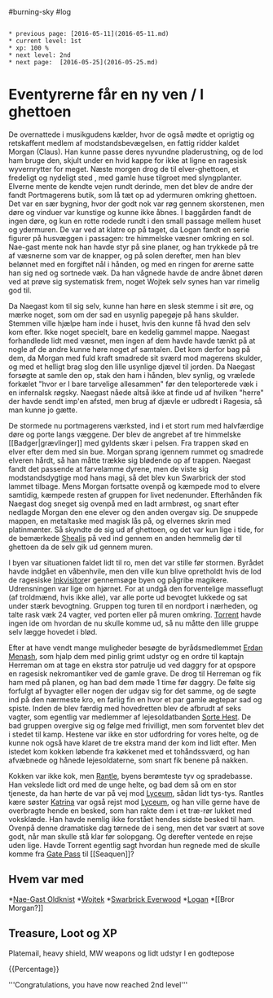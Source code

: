#burning-sky #log

```ad-info

* previous page: [2016-05-11](2016-05-11.md)
* current level: 1st
* xp: 100 %
* next level: 2nd
* next page:  [2016-05-25](2016-05-25.md) 
```

# Eventyrerne får en ny ven / I ghettoen  
De overnattede i musikgudens kælder, hvor de også mødte et oprigtig og retskaffent medlem af modstandsbevægelsen, en fattig ridder kaldet Morgan (Claus). Han kunne passe deres nyvundne pladerustning, og de lod ham bruge den, skjult under en hvid kappe for ikke at ligne en ragesisk wyvernrytter for meget. Næste morgen drog de til elver-ghettoen, et fredeligt og nydeligt sted , med gamle huse tilgroet med slyngplanter. Elverne mente de kendte vejen rundt derinde, men det blev de andre der fandt Portmagerens butik, som lå tæt op ad ydermuren omkring ghettoen. Det var en sær bygning, hvor der godt nok var røg gennem skorstenen, men døre og vinduer var kunstige og kunne ikke åbnes. I baggården fandt de ingen døre, og kun en rotte rodede rundt i den small passage mellem huset og ydermuren. De var ved at klatre op på taget, da Logan fandt en serie figurer på husvæggen i passagen: tre himmelske væsner omkring en sol. Nae-gast mente nok han havde styr på sine planer, og han trykkede på tre af væsnerne som var de knapper, og på solen derefter, men han blev belønnet med en forgiftet nål i hånden, og med en ringen for ørerne satte han sig ned og sortnede væk. Da han vågnede havde de andre åbnet døren ved at prøve sig systematisk frem, noget Wojtek selv synes han var rimelig god til.
Da Naegast kom til sig selv, kunne han høre en slesk stemme i sit øre, og mærke noget, som om der sad en usynlig papegøje på hans skulder. Stemmen ville hjælpe ham inde i huset, hvis den kunne få hvad den selv kom efter. Ikke noget specielt, bare en kedelig gammel mappe. Naegast forhandlede lidt med væsnet, men ingen af dem havde havde tænkt på at nogle af de andre kunne høre noget af samtalen. Det kom derfor bag på dem, da Morgan med fuld kraft smadrede sit sværd mod magerens skulder, og med et helligt brag slog den lille usynlige djævel til jorden. Da Naegast forsøgte at samle den op, stak den ham i hånden, blev synlig, og vrælede forkælet "hvor er I bare tarvelige allesammen" før den teleporterede væk i en infernalsk røgsky. Naegast nåede altså ikke at finde ud af hvilken "herre" der havde sendt imp'en afsted, men brug af djævle er udbredt i Ragesia, så man kunne jo gætte.
De stormede nu portmagerens værksted, ind i et stort rum med halvfærdige døre og porte langs væggene. Der blev de angrebet af tre himmelske [[Badger|grævlinger]] med gyldents skær i pelsen. Fra trappen skød en elver efter dem med sin bue. Morgan sprang igennem rummet og smadrede elveren hårdt, så han måtte trække sig blødende op af trappen. Naegast fandt det passende at farvelamme dyrene, men de viste sig modstandsdygtige mod hans magi, så det blev kun Swarbrick der stod lammet tilbage. Mens Morgan fortsatte ovenpå og kæmpede mod to elvere samtidig, kæmpede resten af gruppen for livet nedenunder. Efterhånden fik Naegast dog sneget sig ovenpå med en ladt armbrøst, og snart efter nedlagde Morgan den ene elever og den anden overgav sig. De snuppede mappen, en metaltaske med magisk lås på, og elvernes skrin med platinmønter. Så skyndte de sig ud af ghettoen, og det var kun lige i tide, for de bemærkede [Shealis](Shealis.md) på ved ind gennem en anden hemmelig dør til ghettoen da de selv gik ud gennem muren.
I byen var situationen faldet lidt til ro, men det var stille før stormen. Byrådet havde indgået en våbenhvile, men den ville kun blive opretholdt hvis de lod de ragesiske [Inkvisitor](Inkvisitor.md)er gennemsøge byen og pågribe magikere. Udrensningen var lige om hjørnet. For at undgå den forventelige masseflugt (af troldmænd, hvis ikke alle), var alle porte ud bevogtet lukkede og sat under stærk bevogtning. Gruppen tog turen til en nordport i nærheden, og talte rask væk 24 vagter, ved porten eller på muren omkring. [Torrent](Torrent.md) havde ingen ide om hvordan de nu skulle komme ud, så nu måtte den lille gruppe selv lægge hovedet i blød. 
 
Efter at have vendt mange muligheder besøgte de byrådsmedlemmet [Erdan Menash](Erdan%20Menash.md), som hjalp dem med pinlig grimt udstyr og en ordre til kaptajn Herreman om at tage en ekstra stor patrulje ud ved daggry for at opspore en ragesisk nekromantiker ved de gamle grave. De drog til Herreman og fik ham med på planen, og han bad dem møde 1 time før daggry. De følte sig forfulgt af byvagter eller nogen der udgav sig for det samme, og de søgte ind på den nærmeste kro, en farlig fin en hvor et par gamle ægtepar sad og spiste. Inden de blev færdig med hovedretten blev de afbrudt af seks vagter, som egentlig var medlemmer af lejesoldatbanden [Sorte Hest](Sorte%20Hest.md). De bad gruppen overgive sig og følge med frivilligt, men som forventet blev det i stedet til kamp. Hestene var ikke en stor udfordring for vores helte, og de kunne nok også have klaret de tre ekstra mand der kom ind lidt efter. Men istedet kom kokken løbende fra køkkenet med et tohåndssværd, og han afvæbnede og hånede lejesoldaterne, som snart fik benene på nakken.
Kokken var ikke kok, men [Rantle](Rantle.md), byens berømteste tyv og spradebasse. Han vekslede lidt ord med de unge helte, og bad dem så om en stor tjeneste, da han hørte de var på vej mod [Lyceum](Lyceum.md), sådan lidt tys-tys. Rantles kære søster [Katrina](Katrina.md) var også rejst mod [Lyceum](Lyceum.md), og han ville gerne have de overbragte hende en besked, som han rakte dem i et træ-rør lukket med voksklæde. Han havde nemlig ikke forstået hendes sidste besked til ham. Ovenpå denne dramatiske dag tørnede de i seng, men det var svært at sove godt, når man skulle stå klar før solopgang. Og derefter ventede en rejse uden lige. Havde Torrent egentlig sagt hvordan hun regnede med de skulle komme fra [Gate Pass](Gate%20Pass.md) til [[Seaquen]]?  
## Hvem var med 
*[Nae-Gast Oldknist](Nae-Gast%20Oldknist.md)
*[Wojtek](Wojtek.md)
*[Swarbrick Everwood](Swarbrick%20Everwood.md)
*[Logan](Logan.md)
*[[Bror Morgan?]]
## Treasure, Loot og XP 
Platemail, heavy shield, MW weapons og lidt udstyr I en godtepose
{{Percentage}}
'''Congratulations, you have now reached 2nd level'''
